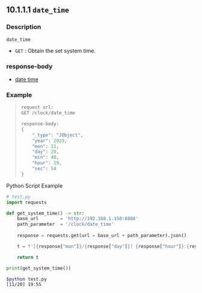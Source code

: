 ﻿## 10.1.1.1 `date_time`

### Description

`date_time`

- `GET` : Obtain the set system time.

### response-body

- [date time](../../../99-schema/date_time.md)

### Example

<blockquote>

```python
request url:
GET /clock/date_time

response-body:
{
	"_type": "JObject",
	"year": 2023,
	"mon": 11,
	"day": 20,
	"min": 40,
	"hour": 19,
	"sec": 54
}
```
</blockquote>

Python Script Example

```python
# test.py
import requests

def get_system_time() -> str:
    base_url        = 'http://192.168.1.150:8888'
    path_parameter  = '/clock/date_time'
	
    response = requests.get(url = base_url + path_parameter).json()

    t = f'[{response["mon"]}/{response["day"]}] {response["hour"]}:{response["min"]}'

    return t

print(get_system_time())
```
```sh
$python test.py
[11/20] 19:55
```